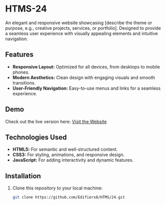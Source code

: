 # HTMS-24

An elegant and responsive website showcasing [describe the theme or purpose, e.g., creative projects, services, or portfolio]. Designed to provide a seamless user experience with visually appealing elements and intuitive navigation.  

## Features  
- **Responsive Layout:** Optimized for all devices, from desktops to mobile phones.  
- **Modern Aesthetics:** Clean design with engaging visuals and smooth transitions.  
- **User-Friendly Navigation:** Easy-to-use menus and links for a seamless experience.  

## Demo  
Check out the live version here: [Visit the Website](https://glittering-cannoli-96acdb.netlify.app/)  

## Technologies Used  
- **HTML5:** For semantic and well-structured content.  
- **CSS3:** For styling, animations, and responsive design.  
- **JavaScript:** For adding interactivity and dynamic features.  

## Installation  
1. Clone this repository to your local machine:  
   ```bash  
   git clone https://github.com/Edifierx8/HTMS/24.git  

